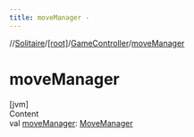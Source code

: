 ```yaml
---
title: moveManager -
---
```

//[Solitaire](../../index.md)/[[root]](../index.md)/[GameController](index.md)/[moveManager](move-manager.md)



# moveManager  
[jvm]  
Content  
val [moveManager](move-manager.md): [MoveManager](../-move-manager/index.md)  



